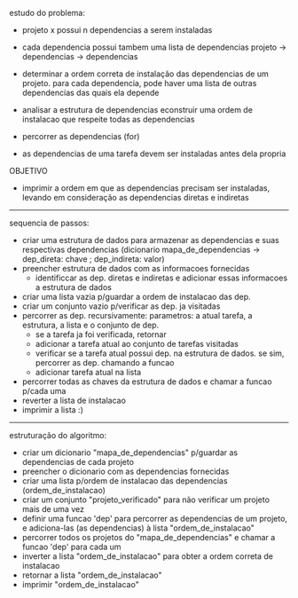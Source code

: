 estudo do problema:

- projeto x possui n dependencias a serem instaladas
- cada dependencia possui tambem uma lista de dependencias
	projeto -> dependencias -> dependencias

- determinar a ordem correta de instalação das dependencias de um projeto. para cada dependencia, pode haver uma lista de outras dependencias das quais ela depende
- analisar a estrutura de dependencias econstruir uma ordem de instalacao que respeite todas as dependencias
- percorrer as dependencias (for)
- as dependencias de uma tarefa devem ser instaladas antes dela propria

OBJETIVO
- imprimir a ordem em que as dependencias precisam ser instaladas, levando em consideração as dependencias diretas e indiretas
--------------------------------------------------------------------

sequencia de passos:

- criar uma estrutura de dados para armazenar as dependencias e suas respectivas dependencias (dicionario mapa_de_dependencias -> dep_direta: chave ; dep_indireta: valor)
- preencher estrutura de dados com as informacoes fornecidas
	- identificcar as dep. diretas e indiretas e adicionar essas informacoes a estrutura de dados
- criar uma lista vazia p/guardar a ordem de instalacao das dep.
- criar um conjunto vazio p/verificar as dep. ja visitadas
- percorrer as dep. recursivamente: parametros: a atual tarefa, a estrutura, a lista e o conjunto de dep.
	- se a tarefa ja foi verificada, retornar
	- adicionar a tarefa atual ao conjunto de tarefas visitadas
	- verificar se a tarefa atual possui dep. na estrutura de dados. se sim, percorrer as dep. chamando a funcao
	- adicionar tarefa atual na lista
- percorrer todas as chaves da estrutura de dados e chamar a funcao p/cada uma 
- reverter a lista de instalacao
- imprimir a lista :)

--------------------------------------------------------------------

estruturação do algoritmo:

- criar um dicionario "mapa_de_dependencias" p/guardar as dependencias de cada projeto
- preencher o dicionario com as dependencias fornecidas
- criar uma lista p/ordem de instalacao das dependencias (ordem_de_instalacao)
- criar um conjunto "projeto_verificado" para não verificar um projeto mais de uma vez
- definir uma funcao 'dep' para percorrer as dependencias de um projeto, e adiciona-las (as dependencias) à lista "ordem_de_instalacao"
- percorrer todos os projetos do "mapa_de_dependencias" e chamar a funcao 'dep' para cada um
- inverter a lista "ordem_de_instalacao" para obter a ordem correta de instalacao
- retornar a lista "ordem_de_instalacao"
- imprimir "ordem_de_instalacao"
